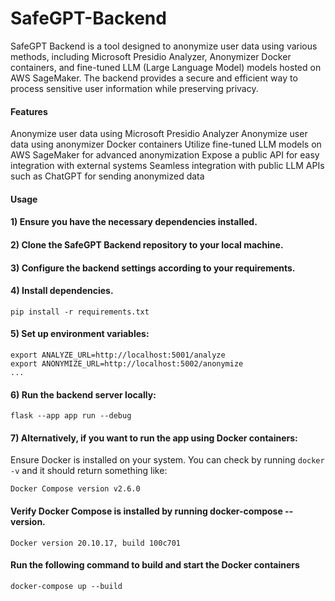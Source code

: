 # SafeGPT-Backend

SafeGPT Backend is a tool designed to anonymize user data using various methods, including Microsoft Presidio Analyzer, Anonymizer Docker containers, and fine-tuned LLM (Large Language Model) models hosted on AWS SageMaker. The backend provides a secure and efficient way to process sensitive user information while preserving privacy.

#### Features

Anonymize user data using Microsoft Presidio Analyzer
Anonymize user data using anonymizer Docker containers
Utilize fine-tuned LLM models on AWS SageMaker for advanced anonymization
Expose a public API for easy integration with external systems
Seamless integration with public LLM APIs such as ChatGPT for sending anonymized data

#### Usage

#### 1) Ensure you have the necessary dependencies installed.

#### 2) Clone the SafeGPT Backend repository to your local machine.

#### 3) Configure the backend settings according to your requirements.

#### 4) Install dependencies.

```
pip install -r requirements.txt
```

#### 5) Set up environment variables:

```
export ANALYZE_URL=http://localhost:5001/analyze
export ANONYMIZE_URL=http://localhost:5002/anonymize
...
```

#### 6) Run the backend server locally:

```
flask --app app run --debug
```

#### 7) Alternatively, if you want to run the app using Docker containers:

Ensure Docker is installed on your system. You can check by running `docker -v` and it should return something like:

```
Docker Compose version v2.6.0
```

#### Verify Docker Compose is installed by running docker-compose --version.

```
Docker version 20.10.17, build 100c701
```

#### Run the following command to build and start the Docker containers

```
docker-compose up --build
```
